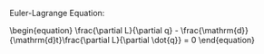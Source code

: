 Euler-Lagrange Equation:

\begin{equation}
\frac{\partial L}{\partial q} - \frac{\mathrm{d}}{\mathrm{d}t}\frac{\partial L}{\partial \dot{q}} = 0
\end{equation}
